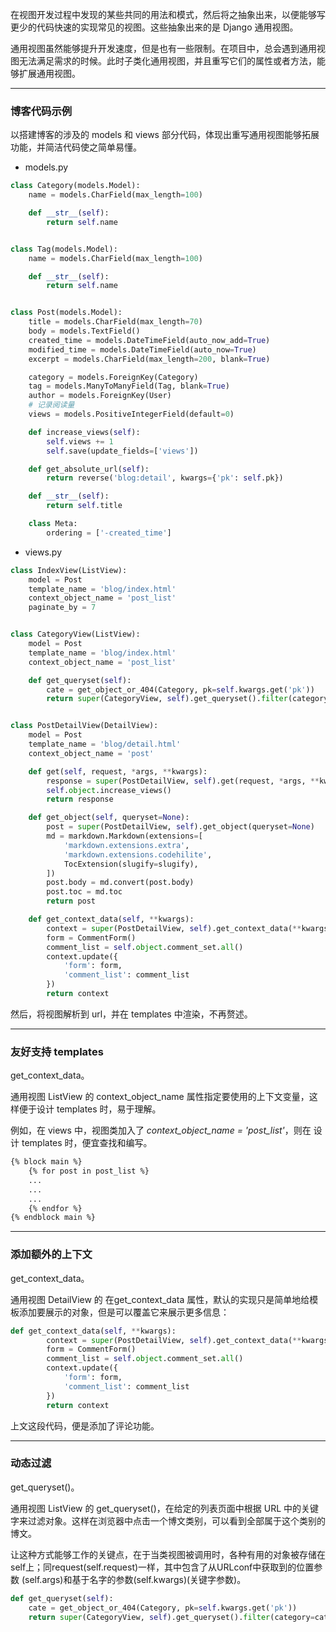 在视图开发过程中发现的某些共同的用法和模式，然后将之抽象出来，以便能够写更少的代码快速的实现常见的视图。这些抽象出来的是 Django 通用视图。

通用视图虽然能够提升开发速度，但是也有一些限制。在项目中，总会遇到通用视图无法满足需求的时候。此时子类化通用视图，并且重写它们的属性或者方法，能够扩展通用视图。

***

### **博客代码示例**

以搭建博客的涉及的 models 和 views 部分代码，体现出重写通用视图能够拓展功能，并简洁代码使之简单易懂。

* models.py

```python
class Category(models.Model):
    name = models.CharField(max_length=100)

    def __str__(self):
        return self.name


class Tag(models.Model):
    name = models.CharField(max_length=100)

    def __str__(self):
        return self.name


class Post(models.Model):
    title = models.CharField(max_length=70)
    body = models.TextField()
    created_time = models.DateTimeField(auto_now_add=True)
    modified_time = models.DateTimeField(auto_now=True)
    excerpt = models.CharField(max_length=200, blank=True)

    category = models.ForeignKey(Category)
    tag = models.ManyToManyField(Tag, blank=True)
    author = models.ForeignKey(User)
    # 记录阅读量
    views = models.PositiveIntegerField(default=0)

    def increase_views(self):
        self.views += 1
        self.save(update_fields=['views'])

    def get_absolute_url(self):
        return reverse('blog:detail', kwargs={'pk': self.pk})

    def __str__(self):
        return self.title

    class Meta:
        ordering = ['-created_time']
```

* views.py

```python
class IndexView(ListView):
    model = Post
    template_name = 'blog/index.html'
    context_object_name = 'post_list'
    paginate_by = 7


class CategoryView(ListView):
    model = Post
    template_name = 'blog/index.html'
    context_object_name = 'post_list'

    def get_queryset(self):
        cate = get_object_or_404(Category, pk=self.kwargs.get('pk'))
        return super(CategoryView, self).get_queryset().filter(category=cate)


class PostDetailView(DetailView):
    model = Post
    template_name = 'blog/detail.html'
    context_object_name = 'post'

    def get(self, request, *args, **kwargs):
        response = super(PostDetailView, self).get(request, *args, **kwargs)
        self.object.increase_views()
        return response

    def get_object(self, queryset=None):
        post = super(PostDetailView, self).get_object(queryset=None)
        md = markdown.Markdown(extensions=[
            'markdown.extensions.extra',
            'markdown.extensions.codehilite',
            TocExtension(slugify=slugify),
        ])
        post.body = md.convert(post.body)
        post.toc = md.toc
        return post

    def get_context_data(self, **kwargs):
        context = super(PostDetailView, self).get_context_data(**kwargs)
        form = CommentForm()
        comment_list = self.object.comment_set.all()
        context.update({
            'form': form,
            'comment_list': comment_list
        })
        return context
```

然后，将视图解析到 url，并在 templates 中渲染，不再赘述。

***

### **友好支持 templates**

get_context_data。

通用视图 ListView 的 context_object_name 属性指定要使用的上下文变量，这样便于设计 templates 时，易于理解。

例如，在 views 中，视图类加入了 *context_object_name = 'post_list'*，则在 设计 templates 时，便宜查找和编写。

```HTML
{% block main %}
    {% for post in post_list %}
    ...
    ...
    ...
    {% endfor %}
{% endblock main %}
```

***

### **添加额外的上下文**

get_context_data。

通用视图 DetailView 的 在get_context_data 属性，默认的实现只是简单地给模板添加要展示的对象，但是可以覆盖它来展示更多信息：

```python
def get_context_data(self, **kwargs):
        context = super(PostDetailView, self).get_context_data(**kwargs)
        form = CommentForm()
        comment_list = self.object.comment_set.all()
        context.update({
            'form': form,
            'comment_list': comment_list
        })
        return context
```

上文这段代码，便是添加了评论功能。

***

### **动态过滤**

get_queryset()。

通用视图 ListView 的 get_queryset()，在给定的列表页面中根据 URL 中的关键字来过滤对象。这样在浏览器中点击一个博文类别，可以看到全部属于这个类别的博文。

让这种方式能够工作的关键点，在于当类视图被调用时，各种有用的对象被存储在self上；同request(self.request)一样，其中包含了从URLconf中获取到的位置参数 (self.args)和基于名字的参数(self.kwargs)(关键字参数)。

```python
def get_queryset(self):
    cate = get_object_or_404(Category, pk=self.kwargs.get('pk'))
    return super(CategoryView, self).get_queryset().filter(category=cate)
```